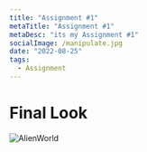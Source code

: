 ```yaml
---
title: "Assignment #1"
metaTitle: "Assignment #1"
metaDesc: "its my Assignment #1"
socialImage: /manipulate.jpg
date: "2022-08-25"
tags:
  - Assignment
---
```


# Final Look

![AlienWorld](https://github.com/KabakaWilliam/wills-blog/blob/main/BlogPics/assignment1/finalRender.tif?raw=true)
